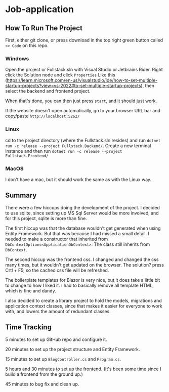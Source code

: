 # Job-application

## How To Run The Project

First, either git clone, or press download in the top right green button called `<> Code` on this repo.

### Windows

Open the project or Fullstack.sln with Visual Studio or Jetbrains Rider. Right click the Solution node and click `Properties` Like this (https://learn.microsoft.com/en-us/visualstudio/ide/how-to-set-multiple-startup-projects?view=vs-2022#to-set-multiple-startup-projects), then select the backend and frontend project.

When that's done, you can then just press `start`, and it should just work.

If the website doesn't open automatically, go to your browser URL bar and copy/paste `http://localhost:5262/`

### Linux

cd to the project directory (where the Fullstack.sln resides) and run `dotnet run -c release --project Fullstack.Backend/`. Create a new terminal instance and then run `dotnet run -c release --project Fullstack.Frontend/`

### MacOS

I don't have a mac, but it should work the same as with the Linux way.

## Summary

There were a few hiccups doing the development of the project. I decided to use sqlite, since setting up MS Sql Server would be more involved, and for this project, sqlite is more than fine.

The first hiccup was that the database wouldn't get generated when using Entity Framework. But that was because I had missed a small detail. I needed to make a constructor that inherited from `DbContextOptions<ApplicationDbContext>`. The class still inherits from `DbContext`.

The second hiccup was the frontend css. I changed and changed the css many times, but it wouldn't get updated on the browser. The solution? press Crtl + F5, so the cached css file will be refreshed.

The boilerplate templates for Blazor is very nice, but it does take a little bit to change to how I liked it. I had to basically remove all template HTML, which is fine and dandy.

I also decided to create a library project to hold the models, migrations and application context classes, since that makes it easier for everyone to work with, and lowers the amount of redundant classes.

## Time Tracking

5 minutes to set up GitHub repo and configure it.

20 minutes to set up the project structure and Entity Framework.

15 minutes to set up `BlogController.cs` and `Program.cs`.

5 hours and 30 minutes to set up the frontend. (It's been some time since I build a frontend from the ground up.)

45 minutes to bug fix and clean up.

